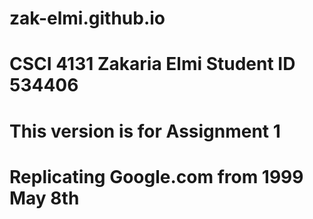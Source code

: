 # zak-elmi.github.io
# CSCI 4131 Zakaria Elmi Student ID 534406 
# This version is for Assignment 1
# Replicating Google.com from 1999 May 8th
